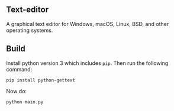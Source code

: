 ## Text-editor
A graphical text editor for Windows, macOS, Linux, BSD, and other operating systems.

## Build
Install python version 3 which includes ```pip```. Then run the following command:
```
pip install python-gettext
```

Now do:
```
python main.py
```